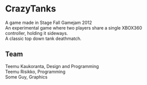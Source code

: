 CrazyTanks
==========

A game made in Stage Fall Gamejam 2012     
An experimental game where two players share a single XBOX360 controller, holding it sideways.     
A classic top down tank deathmatch.    

Team
-----
Teemu Kaukoranta, Design and Programming       
Teemu Risikko, Programming      
Some Guy, Graphics      

